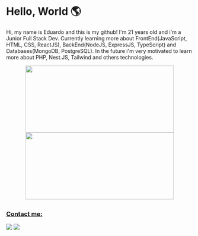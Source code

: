 # Hello, World 🌎

Hi, my name is Eduardo and this is my github! I'm 21 years old and i'm a Junior Full Stack Dev. Currently learning more about FrontEnd(JavaScript, HTML, CSS, ReactJS), BackEnd(NodeJS, ExpressJS, TypeScript) and Databases(MongoDB, PostgreSQL). In the future i'm very motivated to learn more about PHP, Nest.JS, Tailwind and others technologies.

<div align="center">
  <a href="https://github.com/EduardoPacheco12">
  <img width="400em" height="180em" src="https://github-readme-stats.vercel.app/api?username=EduardoPacheco12&show_icons=true&theme=dark&include_all_commits=true&count_private=true"/>
  <img width="400em" height="180em" src="https://github-readme-stats.vercel.app/api/top-langs/?username=EduardoPacheco12&layout=compact&langs_count=7&theme=dark"/>
</div>
  
  ##
  
### Contact me:
  
<div>
   <a href = "mailto:eduardooliveirapacheco131@gmail.com"><img src="https://img.shields.io/badge/-Gmail-%23333?style=for-the-badge&logo=gmail&logoColor=white" target="_blank"></a>
   <a href="https://www.linkedin.com/in/eduardo-oliveira-pacheco-8b7b1b1b9/" target="_blank"><img src="https://img.shields.io/badge/-LinkedIn-%230077B5?style=for-the-badge&logo=linkedin&logoColor=white" target="_blank"></a>
</div>
